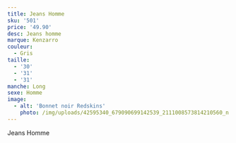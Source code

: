```yaml
---
title: Jeans Homme
sku: '501'
price: '49.90'
desc: Jeans homme
marque: Kenzarro
couleur:
  - Gris
taille:
  - '30'
  - '31'
  - '31'
manche: Long
sexe: Homme
image:
  - alt: 'Bonnet noir Redskins'
    photo: /img/uploads/42595340_679090699142539_2111008573814210560_n.jpg
---
```

Jeans Homme
